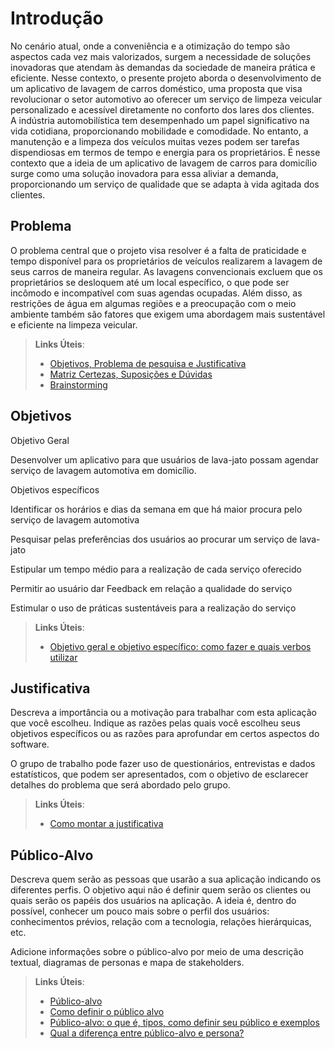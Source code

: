 # Introdução

No cenário atual, onde a conveniência e a otimização do tempo são aspectos cada vez mais valorizados, surgem a necessidade de soluções inovadoras que atendam às demandas da sociedade de maneira prática e eficiente. Nesse contexto, o presente projeto aborda o desenvolvimento de um aplicativo de lavagem de carros doméstico, uma proposta que visa revolucionar o setor automotivo ao oferecer um serviço de limpeza veicular personalizado e acessível diretamente no conforto dos lares dos clientes.  
A indústria automobilística tem desempenhado um papel significativo na vida cotidiana, proporcionando mobilidade e comodidade. No entanto, a manutenção e a limpeza dos veículos muitas vezes podem ser tarefas dispendiosas em termos de tempo e energia para os proprietários. É nesse contexto que a ideia de um aplicativo de lavagem de carros para domicílio surge como uma solução inovadora para essa aliviar a demanda, proporcionando um serviço de qualidade que se adapta à vida agitada dos clientes.

## Problema
O problema central que o projeto visa resolver é a falta de praticidade e tempo disponível para os proprietários de veículos realizarem a lavagem de seus carros de maneira regular. As lavagens convencionais excluem que os proprietários se desloquem até um local específico, o que pode ser incômodo e incompatível com suas agendas ocupadas. Além disso, as restrições de água em algumas regiões e a preocupação com o meio ambiente também são fatores que exigem uma abordagem mais sustentável e eficiente na limpeza veicular.

> **Links Úteis**:
> - [Objetivos, Problema de pesquisa e Justificativa](https://medium.com/@versioparole/objetivos-problema-de-pesquisa-e-justificativa-c98c8233b9c3)
> - [Matriz Certezas, Suposições e Dúvidas](https://medium.com/educa%C3%A7%C3%A3o-fora-da-caixa/matriz-certezas-suposi%C3%A7%C3%B5es-e-d%C3%BAvidas-fa2263633655)
> - [Brainstorming](https://www.euax.com.br/2018/09/brainstorming/)

## Objetivos

Objetivo Geral

  Desenvolver um aplicativo para que usuários de lava-jato possam agendar serviço de lavagem automotiva em domicílio.

Objetivos específicos

  Identificar os horários e dias da semana em que há maior procura pelo serviço de lavagem automotiva

  Pesquisar pelas preferências dos usuários ao procurar um serviço de lava-jato

  Estipular um tempo médio para a realização de cada serviço oferecido

  Permitir ao usuário dar Feedback em relação a qualidade do serviço

  Estimular o uso de práticas sustentáveis para a realização do serviço
  
> **Links Úteis**:
> - [Objetivo geral e objetivo específico: como fazer e quais verbos utilizar](https://blog.mettzer.com/diferenca-entre-objetivo-geral-e-objetivo-especifico/)

## Justificativa

Descreva a importância ou a motivação para trabalhar com esta aplicação que você escolheu. Indique as razões pelas quais você escolheu seus objetivos específicos ou as razões para aprofundar em certos aspectos do software.

O grupo de trabalho pode fazer uso de questionários, entrevistas e dados estatísticos, que podem ser apresentados, com o objetivo de esclarecer detalhes do problema que será abordado pelo grupo.

> **Links Úteis**:
> - [Como montar a justificativa](https://guiadamonografia.com.br/como-montar-justificativa-do-tcc/)

## Público-Alvo

Descreva quem serão as pessoas que usarão a sua aplicação indicando os diferentes perfis. O objetivo aqui não é definir quem serão os clientes ou quais serão os papéis dos usuários na aplicação. A ideia é, dentro do possível, conhecer um pouco mais sobre o perfil dos usuários: conhecimentos prévios, relação com a tecnologia, relações
hierárquicas, etc.

Adicione informações sobre o público-alvo por meio de uma descrição textual, diagramas de personas e mapa de stakeholders.

> **Links Úteis**:
> - [Público-alvo](https://blog.hotmart.com/pt-br/publico-alvo/)
> - [Como definir o público alvo](https://exame.com/pme/5-dicas-essenciais-para-definir-o-publico-alvo-do-seu-negocio/)
> - [Público-alvo: o que é, tipos, como definir seu público e exemplos](https://klickpages.com.br/blog/publico-alvo-o-que-e/)
> - [Qual a diferença entre público-alvo e persona?](https://rockcontent.com/blog/diferenca-publico-alvo-e-persona/)
